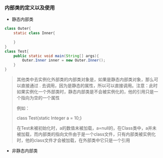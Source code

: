 ### 内部类的定义以及使用
- 静态内部类

```java
class Outer{
    static class Inner{
        
    }
}
class Test{
    public static void main(String[] args){
        Outer.Inner inner = new Outer.Inner();
    }
}
```

> 其他类中去实例化外部类的内部类对象是，如果是静态内部类对象，那么可以直接通过 . 去调用，因为是静态的属性，所以可以直接调用。注意：此时如果实例化一个外部类时，静态内部类是不会被实例化的，他的引用只是一个指向为空的一个属性
>
> 例如：
>
> class Test{static Integer a = 10;}
>
> 在Test未被初始化时，a的数值未被加载，a=null的，在Class类中，a并未被加载，而内部类的指向文件由于是一个class文件，只有内部类被实例化时，他的class文件才会被加载，在外部类中它只是一个引用

- 非静态内部类